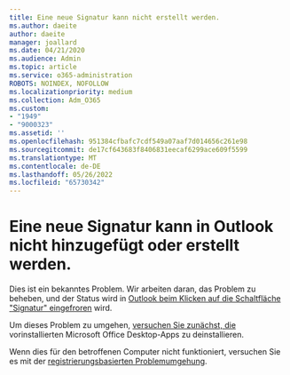 ```yaml
---
title: Eine neue Signatur kann nicht erstellt werden.
ms.author: daeite
author: daeite
manager: joallard
ms.date: 04/21/2020
ms.audience: Admin
ms.topic: article
ms.service: o365-administration
ROBOTS: NOINDEX, NOFOLLOW
ms.localizationpriority: medium
ms.collection: Adm_O365
ms.custom:
- "1949"
- "9000323"
ms.assetid: ''
ms.openlocfilehash: 951384cfbafc7cdf549a07aaf7d014656c261e98
ms.sourcegitcommit: de17cf643683f8406831eecaf6299ace609f5599
ms.translationtype: MT
ms.contentlocale: de-DE
ms.lasthandoff: 05/26/2022
ms.locfileid: "65730342"
---
```

# <a name="cannot-add-or-create-a-new-signature-in-outlook"></a>Eine neue Signatur kann in Outlook nicht hinzugefügt oder erstellt werden.

Dies ist ein bekanntes Problem. Wir arbeiten daran, das Problem zu beheben, und der Status wird in [Outlook beim Klicken auf die Schaltfläche "Signatur" eingefroren](https://support.office.com/article/c70b36c2-66ca-401c-ab45-f29a46495d02) wird.

Um dieses Problem zu umgehen, [versuchen Sie zunächst, die](https://support.office.com/article/c70b36c2-66ca-401c-ab45-f29a46495d02) vorinstallierten Microsoft Office Desktop-Apps zu deinstallieren. 

Wenn dies für den betroffenen Computer nicht funktioniert, versuchen Sie es mit der [registrierungsbasierten Problemumgehung](https://support.office.com/article/c70b36c2-66ca-401c-ab45-f29a46495d02).